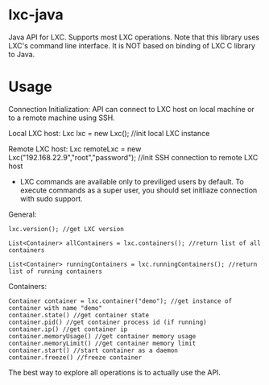 lxc-java
========

Java API for LXC. 
Supports most LXC operations.
Note that this library uses LXC's command line interface. It is NOT based on binding of LXC C library to Java.

Usage
========

Connection Initialization:
API can connect to LXC host on local machine or to a remote machine using SSH.

Local LXC host:
	Lxc lxc = new Lxc(); //init local LXC instance

Remote LXC host:
	Lxc remoteLxc = new Lxc("192.168.22.9","root","password"); //init SSH connection to remote LXC host

- LXC commands are available only to previliged users by default. To execute commands as a super user, you should set initliaze connection with sudo support.

General:

	lxc.version(); //get LXC version

	List<Container> allContainers = lxc.containers(); //return list of all containers

	List<Container> runningContainers = lxc.runningContainers(); //return list of running containers

Containers:

	Container container = lxc.container("demo"); //get instance of container with name "demo"
	container.state() //get container state
	container.pid() //get container process id (if running)
	container.ip() //get container ip
	container.memoryUsage() //get container memory usage
	container.memoryLimit() //get container memory limit
	container.start() //start container as a daemon
	container.freeze() //freeze container

The best way to explore all operations is to actually use the API.